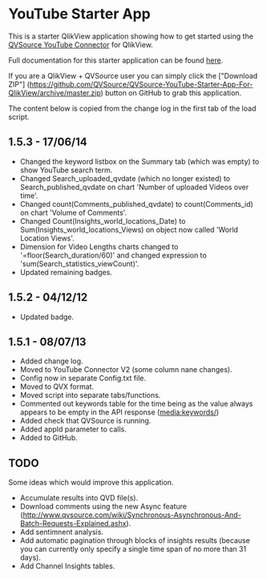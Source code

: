 YouTube Starter App
===================
This is a starter QlikView application showing how to get started using the [QVSource YouTube Connector](http://www.qvsource.com/wiki/YouTube-Connector-For-QlikView.ashx) for QlikView. 

Full documentation for this starter application can be found [here](http://wiki.qvsource.com/YouTube-Connector-For-QlikView-Demo.ashx).

If you are a QlikView + QVSource user you can simply click the ["Download ZIP"] (https://github.com/QVSource/QVSource-YouTube-Starter-App-For-QlikView/archive/master.zip) button on GitHub to grab this application.

The content below is copied from the change log in the first tab of the load script.

1.5.3 - 17/06/14
----------------
* Changed the keyword listbox on the Summary tab (which was empty) to show YouTube search term.
* Changed Search_uploaded_qvdate (which no longer existed) to Search_published_qvdate on chart 'Number of uploaded Videos over time'.
* Changed count(Comments_published_qvdate) to count(Comments_id) on chart 'Volume of Comments'.
* Changed Count(Insights_world_locations_Date) to Sum(Insights_world_locations_Views) on object now called 'World Location Views'.
* Dimension for Video Lengths charts changed to '=floor(Search_duration/60)' and changed expression to 'sum(Search_statistics_viewCount)'.
* Updated remaining badges.

1.5.2 - 04/12/12
----------------
* Updated badge.

1.5.1 - 08/07/13
----------------
* Added change log.
* Moved to YouTube Connector V2 (some column nane changes).
* Config now in separate Config.txt file.
* Moved to QVX format.
* Moved script into separate tabs/functions.
* Commented out keywords table for the time being as the value always appears to be empty in the API response (<media:keywords/>)
* Added check that QVSource is running.
* Added appId parameter to calls.
* Added to GitHub.

TODO
----
Some ideas which would improve this application.
* Accumulate results into QVD file(s).
* Download comments using the new Async feature (http://www.qvsource.com/wiki/Synchronous-Asynchronous-And-Batch-Requests-Explained.ashx).
* Add sentimnent analysis.
* Add automatic pagination through blocks of insights results (because you can currently only specify a single time span of no more than 31 days).
* Add Channel Insights tables.
